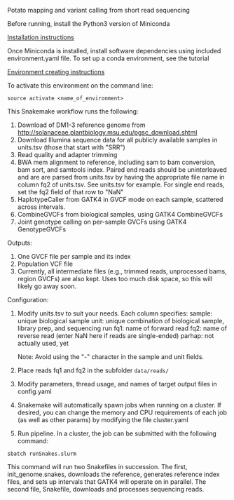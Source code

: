 Potato mapping and variant calling from short read sequencing

Before running, install the Python3 version of Miniconda

[Installation instructions](http://snakemake.readthedocs.io/en/stable/tutorial/setup.html)

Once Miniconda is installed, install software dependencies using included environment.yaml file.
To set up a conda environment, see the tutorial 

[Environment creating instructions](https://conda.io/docs/user-guide/tasks/manage-environments.html#creating-an-environment-from-an-environment-yml-file)

To activate this environment on the command line:

```
source activate <name_of_environment>
```

This Snakemake workflow runs the following:

1. Download of DM1-3 reference genome from http://solanaceae.plantbiology.msu.edu/pgsc_download.shtml
2. Download Illumina sequence data for all publicly available samples in units.tsv (those that start with "SRR")
3. Read quality and adapter trimming
4. BWA mem alignment to reference, including sam to bam conversion, bam sort, and samtools index.
    Paired end reads should be uninterleaved and are are parsed from units.tsv by having
    the appropriate file name in column fq2 of units.tsv. See units.tsv for example.
    For single end reads, set the fq2 field of that row to "NaN"
5. HaplotypeCaller from GATK4 in GVCF mode on each sample, scattered across intervals.
6. CombineGVCFs from biological samples, using GATK4 CombineGVCFs
7. Joint genotype calling on per-sample GVCFs using GATK4 GenotypeGVCFs

Outputs:
1. One GVCF file per sample and its index
2. Population VCF file
3. Currently, all intermediate files (e.g., trimmed reads, unprocessed bams, region GVCFs) 
    are also kept. Uses too much disk space, so this will likely go away soon.

Configuration:
1. Modify units.tsv to suit your needs. Each column specifies:
    sample: unique biological sample
    unit: unique combination of biological sample, library prep, and sequencing run
    fq1: name of forward read
    fq2: name of reverse read (enter NaN here if reads are single-ended)
    parhap: not actually used, yet
    
    Note: Avoid using the "-" character in the sample and unit fields.

2. Place reads fq1 and fq2 in the subfolder ```data/reads/```
3. Modify parameters, thread usage, and names of target output files in config.yaml
4. Snakemake will automatically spawn jobs when running on a cluster. If desired, you can
change the memory and CPU requirements of each job (as well as other params) by
modifying the file cluster.yaml
5. Run pipeline. In a cluster, the job can be submitted with the following command:

```sbatch runSnakes.slurm```

This command will run two Snakefiles in succession. The first, init_genome.snakes, 
downloads the reference, generates reference index files, and sets up intervals that GATK4
will operate on in parallel. The second file, Snakefile, downloads and processes sequencing
reads.